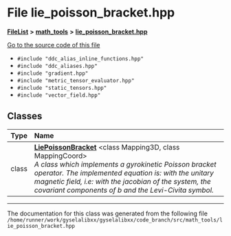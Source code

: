 

# File lie\_poisson\_bracket.hpp



[**FileList**](files.md) **>** [**math\_tools**](dir_3ced5d1c6eac490d7704c2e023d148d8.md) **>** [**lie\_poisson\_bracket.hpp**](lie__poisson__bracket_8hpp.md)

[Go to the source code of this file](lie__poisson__bracket_8hpp_source.md)



* `#include "ddc_alias_inline_functions.hpp"`
* `#include "ddc_aliases.hpp"`
* `#include "gradient.hpp"`
* `#include "metric_tensor_evaluator.hpp"`
* `#include "static_tensors.hpp"`
* `#include "vector_field.hpp"`















## Classes

| Type | Name |
| ---: | :--- |
| class | [**LiePoissonBracket**](classLiePoissonBracket.md) &lt;class Mapping3D, class MappingCoord&gt;<br>_A class which implements a gyrokinetic Poisson bracket operator. The implemented equation is:_  _with_ _the unitary magnetic field, i.e:_ _with_ _the jacobian of the system,_ _the covariant components of b and_ _the Levi-Civita symbol._ |



















































------------------------------
The documentation for this class was generated from the following file `/home/runner/work/gyselalibxx/gyselalibxx/code_branch/src/math_tools/lie_poisson_bracket.hpp`

